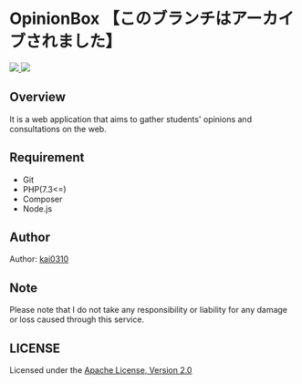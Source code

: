 # OpinionBox 【このブランチはアーカイブされました】

<p>
    <a href="">
        <img src="https://img.shields.io/github/languages/top/kai0310/OpinionBox" />
    </a>
    <a href="https://opensource.org/licenses/Apache-2.0">
        <img src="https://img.shields.io/github/license/kai0310/OpinionBox" />
    </a>
</p>


## Overview
It is a web application that aims to gather students' opinions and consultations on the web.

## Requirement
- Git
- PHP(7.3<=)
- Composer
- Node.js

## Author
Author: [kai0310](https://github.com/kai0310)

## Note
Please note that I do not take any responsibility or liability for any damage or loss caused through this service.

## LICENSE
Licensed under the [Apache License, Version 2.0](./LICENSE)
